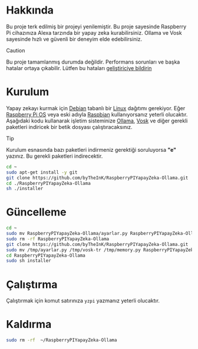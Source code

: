 
# Hakkında

Bu proje terk edilmiş bir projeyi yenilemiştir. Bu proje sayesinde Raspberry Pi cihazınıza Alexa tarzında bir yapay zeka kurabilirsiniz. Ollama ve Vosk sayesinde hızlı ve güvenli bir deneyim elde edebilirsiniz.

> [!CAUTION]
> Bu proje tamamlanmış durumda değildir. Performans sorunları ve başka hatalar ortaya çıkabilir. Lütfen bu hataları [geliştiriciye bildirin](https://github.com/byTheInK/RaspberryPIYapayZeka-Ollama/issues)

# Kurulum

Yapay zekayı kurmak için [Debian](https://tr.wikipedia.org/wiki/Debian) tabanlı bir [Linux](https://tr.wikipedia.org/wiki/Linux) dağıtımı gerekiyor. Eğer [Raspberry Pi OS](https://www.raspberrypi.com/software/) veya eski adıyla [Raspbian](https://www.raspbian.org/) kullanıyorsanız yeterli olucaktır. Aşağıdaki kodu kullanarak işletim sisteminize [Ollama](https://github.com/ollama/ollama), [Vosk](https://alphacephei.com/vosk/) ve diğer gerekli paketleri indiricek bir betik dosyası çalıştıracaksınız.

> [!TIP]
> Kurulum esnasında bazı paketleri indirmeniz gerektiği soruluyorsa **"e"** yazınız. Bu gerekli paketleri indirecektir.

```bash
cd ~
sudo apt-get install -y git
git clone https://github.com/byTheInK/RaspberryPIYapayZeka-Ollama.git
cd ./RaspberryPIYapayZeka-Ollama
sh ./installer
```

# Güncelleme

```bash
cd ~
sudo mv RaspberryPIYapayZeka-Ollama/ayarlar.py RaspberryPIYapayZeka-Ollama/vosk-tr RaspberryPIYapayZeka-Ollama/memory.py /tmp/
sudo rm -rf RaspberryPIYapayZeka-Ollama
git clone https://github.com/byTheInK/RaspberryPIYapayZeka-Ollama.git
sudo mv /tmp/ayarlar.py /tmp/vosk-tr /tmp/memory.py RaspberryPIYapayZeka-Ollama/
cd RaspberryPIYapayZeka-Ollama
sudo sh installer
```

# Çalıştırma

Çalıştırmak için komut satırınıza `yzpi` yazmanız yeterli olucaktır.

# Kaldırma

```bash
sudo rm -rf  ~/RaspberryPIYapayZeka-Ollama
```
